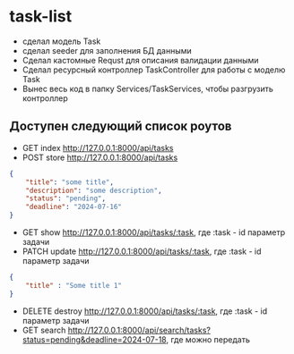 # task-list
 - сделал модель Task
 - сделал seeder для заполнения БД данными
 - Сделал кастомные Requst для описания валидации данными
 - Сделал ресурсный контроллер TaskController для работы с моделю Task
 - Вынес весь код в папку Services/TaskServices, чтобы разгрузить контроллер

## Доступен следующий список роутов
- GET index http://127.0.0.1:8000/api/tasks
- POST store http://127.0.0.1:8000/api/tasks
```json
{
    "title": "some title",
    "description": "some description",
    "status": "pending",
    "deadline": "2024-07-16"
}
```
- GET show http://127.0.0.1:8000/api/tasks/:task, где :task - id параметр задачи
- PATCH update http://127.0.0.1:8000/api/tasks/:task, где :task - id параметр задачи
```json
{
    "title" : "Some title 1"
}
```
- DELETE destroy http://127.0.0.1:8000/api/tasks/:task, где :task - id параметр задачи
- GET search http://127.0.0.1:8000/api/search/tasks?status=pending&deadline=2024-07-18, где можно передать 
